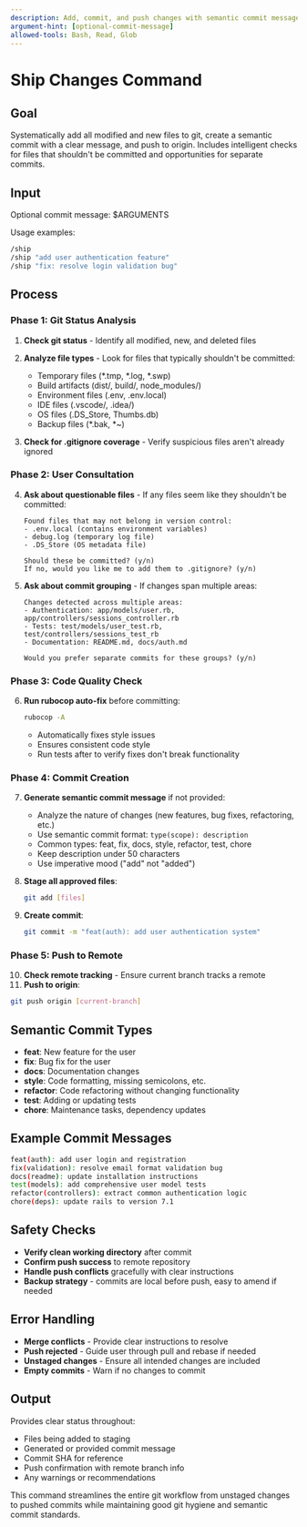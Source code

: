 ```yaml
---
description: Add, commit, and push changes with semantic commit message
argument-hint: [optional-commit-message]
allowed-tools: Bash, Read, Glob
---
```


# Ship Changes Command

## Goal
Systematically add all modified and new files to git, create a semantic commit with a clear message, and push to origin. Includes intelligent checks for files that shouldn't be committed and opportunities for separate commits.

## Input
Optional commit message: $ARGUMENTS

Usage examples:
```bash
/ship
/ship "add user authentication feature"
/ship "fix: resolve login validation bug"
```

## Process

### Phase 1: Git Status Analysis

1. **Check git status** - Identify all modified, new, and deleted files
2. **Analyze file types** - Look for files that typically shouldn't be committed:
   - Temporary files (*.tmp, *.log, *.swp)
   - Build artifacts (dist/, build/, node_modules/)
   - Environment files (.env, .env.local)
   - IDE files (.vscode/, .idea/)
   - OS files (.DS_Store, Thumbs.db)
   - Backup files (*.bak, *~)

3. **Check for .gitignore coverage** - Verify suspicious files aren't already ignored

### Phase 2: User Consultation

4. **Ask about questionable files** - If any files seem like they shouldn't be committed:
   ```
   Found files that may not belong in version control:
   - .env.local (contains environment variables)
   - debug.log (temporary log file)
   - .DS_Store (OS metadata file)
   
   Should these be committed? (y/n)
   If no, would you like me to add them to .gitignore? (y/n)
   ```

5. **Ask about commit grouping** - If changes span multiple areas:
   ```
   Changes detected across multiple areas:
   - Authentication: app/models/user.rb, app/controllers/sessions_controller.rb
   - Tests: test/models/user_test.rb, test/controllers/sessions_test_rb
   - Documentation: README.md, docs/auth.md
   
   Would you prefer separate commits for these groups? (y/n)
   ```

### Phase 3: Code Quality Check

6. **Run rubocop auto-fix** before committing:
   ```bash
   rubocop -A
   ```
   - Automatically fixes style issues
   - Ensures consistent code style
   - Run tests after to verify fixes don't break functionality

### Phase 4: Commit Creation

7. **Generate semantic commit message** if not provided:
   - Analyze the nature of changes (new features, bug fixes, refactoring, etc.)
   - Use semantic commit format: `type(scope): description`
   - Common types: feat, fix, docs, style, refactor, test, chore
   - Keep description under 50 characters
   - Use imperative mood ("add" not "added")

8. **Stage all approved files**:
   ```bash
   git add [files]
   ```

9. **Create commit**:
   ```bash
   git commit -m "feat(auth): add user authentication system"
   ```

### Phase 5: Push to Remote

10. **Check remote tracking** - Ensure current branch tracks a remote
11. **Push to origin**:
   ```bash
   git push origin [current-branch]
   ```

## Semantic Commit Types

- **feat**: New feature for the user
- **fix**: Bug fix for the user
- **docs**: Documentation changes
- **style**: Code formatting, missing semicolons, etc.
- **refactor**: Code refactoring without changing functionality
- **test**: Adding or updating tests
- **chore**: Maintenance tasks, dependency updates

## Example Commit Messages

```bash
feat(auth): add user login and registration
fix(validation): resolve email format validation bug  
docs(readme): update installation instructions
test(models): add comprehensive user model tests
refactor(controllers): extract common authentication logic
chore(deps): update rails to version 7.1
```

## Safety Checks

- **Verify clean working directory** after commit
- **Confirm push success** to remote repository
- **Handle push conflicts** gracefully with clear instructions
- **Backup strategy** - commits are local before push, easy to amend if needed

## Error Handling

- **Merge conflicts** - Provide clear instructions to resolve
- **Push rejected** - Guide user through pull and rebase if needed
- **Unstaged changes** - Ensure all intended changes are included
- **Empty commits** - Warn if no changes to commit

## Output

Provides clear status throughout:
- Files being added to staging
- Generated or provided commit message
- Commit SHA for reference
- Push confirmation with remote branch info
- Any warnings or recommendations

This command streamlines the entire git workflow from unstaged changes to pushed commits while maintaining good git hygiene and semantic commit standards.
